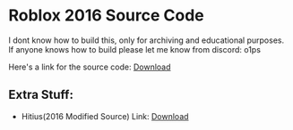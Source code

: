 # Roblox 2016 Source Code
I dont know how to build this, only for archiving and educational purposes.<br>
If anyone knows how to build please let me know from discord: o1ps

Here's a link for the source code: [Download](https://web.archive.org/web/20240418090357/https://gitgud.io/stangetsdmca/roblox-source/-/archive/master/roblox-source-master.zip)

## Extra Stuff:
- Hitius(2016 Modified Source) Link:  [Download](https://web.archive.org/web/20200907113312/https://git.hitius.com/root/roblox/-/archive/master/roblox-master.zip)
